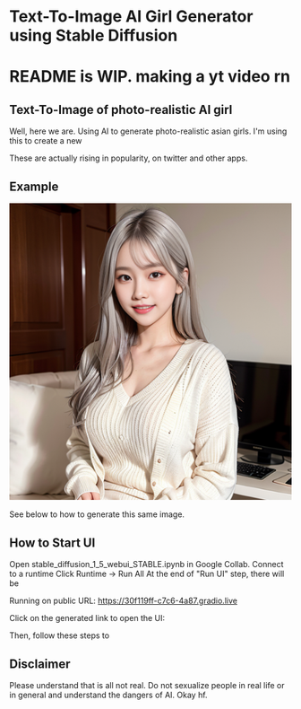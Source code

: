 # Text-To-Image AI Girl Generator using Stable Diffusion

# README is WIP. making a yt video rn

## Text-To-Image of photo-realistic AI girl

Well, here we are. Using AI to generate photo-realistic asian girls. I'm using this to create a new 

These are actually rising in popularity, on twitter and other apps.

## Example 

![Img](example/1.png)

See below to how to generate this same image.

## How to Start UI

Open stable_diffusion_1_5_webui_STABLE.ipynb in Google Collab. 
Connect to a runtime
Click Runtime -> Run All
At the end of "Run UI" step, there will be 

Running on public URL: https://30f119ff-c7c6-4a87.gradio.live

Click on the generated link to open the UI:


Then, follow these steps to 


## Disclaimer

Please understand that is all not real. Do not sexualize people in real life or in general and understand the dangers of AI. Okay hf.